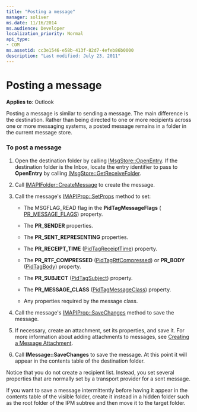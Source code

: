 ```yaml
---
title: "Posting a message"
manager: soliver
ms.date: 11/16/2014
ms.audience: Developer
localization_priority: Normal
api_type:
- COM
ms.assetid: cc3e1546-e58b-413f-82d7-4efeb86b0000
description: "Last modified: July 23, 2011"
---
```


# Posting a message

**Applies to**: Outlook 
  
Posting a message is similar to sending a message. The main difference is the destination. Rather than being directed to one or more recipients across one or more messaging systems, a posted message remains in a folder in the current message store.
  
### To post a message
  
1. Open the destination folder by calling [IMsgStore::OpenEntry](imsgstore-openentry.md). If the destination folder is the Inbox, locate the entry identifier to pass to **OpenEntry** by calling [IMsgStore::GetReceiveFolder](imsgstore-getreceivefolder.md). 
    
2. Call [IMAPIFolder::CreateMessage](imapifolder-createmessage.md) to create the message. 
    
3. Call the message's [IMAPIProp::SetProps](imapiprop-setprops.md) method to set: 
    
   - The MSGFLAG_READ flag in the **PidTagMessageFlags** ( [PR_MESSAGE_FLAGS](pidtagmessageflags-canonical-property.md)) property.
    
   - The **PR_SENDER** properties. 
    
   - The **PR_SENT_REPRESENTING** properties. 
    
   - The **PR_RECEIPT_TIME** ([PidTagReceiptTime](pidtagreceipttime-canonical-property.md)) property.
    
   - The **PR_RTF_COMPRESSED** ([PidTagRtfCompressed](pidtagrtfcompressed-canonical-property.md)) or **PR_BODY** ([PidTagBody](pidtagbody-canonical-property.md)) property.
    
   - The **PR_SUBJECT** ([PidTagSubject](pidtagsubject-canonical-property.md)) property.
    
   - The **PR_MESSAGE_CLASS** ([PidTagMessageClass](pidtagmessageclass-canonical-property.md)) property.
    
   - Any properties required by the message class.
    
4. Call the message's [IMAPIProp::SaveChanges](imapiprop-savechanges.md) method to save the message. 
    
5. If necessary, create an attachment, set its properties, and save it. For more information about adding attachments to messages, see [Creating a Message Attachment](creating-a-message-attachment.md).
    
6. Call **IMessage::SaveChanges** to save the message. At this point it will appear in the contents table of the destination folder. 
    
Notice that you do not create a recipient list. Instead, you set several properties that are normally set by a transport provider for a sent message. 
  
If you want to save a message intermittently before having it appear in the contents table of the visible folder, create it instead in a hidden folder such as the root folder of the IPM subtree and then move it to the target folder. 
  

